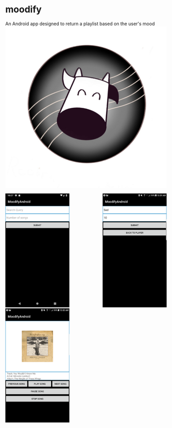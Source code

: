 # moodify

An Android app designed to return a playlist based on the user's mood
<img src="MoodifyScreenshots/moodify_logo.png">
<div class="row" style="display: flex; justify-content: space-between;">
  <div>
    <img src="MoodifyScreenshots/moodify_start.png" width="200">
  </div>
  <div">
    <img src="MoodifyScreenshots/moodify_query.png" width="200">
  </div>
  <div>
    <img src="MoodifyScreenshots/moodify_playlist.png" width="200">
  </div>
</div>
